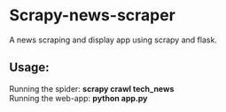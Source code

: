 # <h1>Scrapy-news-scraper</h1>
A news scraping and display app using scrapy and flask.

## <h2>Usage:</h2>
Running the spider:  <b>scrapy crawl tech_news</b><br>
Running the web-app: <b>python app.py</b>

